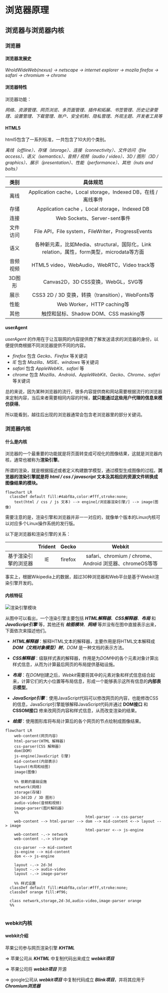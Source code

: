 # 浏览器原理

## 浏览器与浏览器内核

### 浏览器

#### 浏览器发展史

*WroldWideWeb(nexus) -> netscape -> internet explorer -> mozila firefox -> safari -> chromium -> chrome*

#### 浏览器特性

浏览器功能：

*网络、资源管理、网页浏览、多页面管理、插件和拓展、书签管理、历史记录管理、设置管理、下载管理、账户、安全机制、隐私管理、外观主题、开发者工具等*

#### HTML5

html5包含了一系列标准，一共包含了10大的个类别。

*离线（offline）、存储（storage）、连接（connectivity）、文件访问（file access）、语义（semantics）、音频 / 视频（audio / video）、3D / 图形（3D / graphics）、展示（presentation）、性能（performance）、其他（nuts and bolts）*

|   类别   |                           具体规范                           |
| :------: | :----------------------------------------------------------: |
|   离线   | Application cache，Local storage，Indexed DB，在线 / 离线事件 |
|   存储   |        Application cache ，Local storage，Indexed DB         |
|   连接   |                 Web Sockets、Server-sent事件                 |
| 文件访问 |      File API，File system，FileWriter，ProgressEvents       |
|   语义   | 各种新元素，比如Media、structural，国际化，Link relation，属性，form类型，microdata等方面 |
| 音频视频 |         HTML5 video，WebAudio，WebRTC，Video track等         |
|  3D图形  |              Canvas2D，3D CSS变换，WebGL，SVG等              |
|   展示   |      CSS3 2D / 3D 变换，转换（transition），WebFonts等       |
|   性能   |                  Web Worker，HTTP caching等                  |
|   其他   |            触控和鼠标、Shadow DOM、CSS masking等             |

#### userAgent

*userAgent* 的作用在于让互联网的内容提供商了解发送请求的浏览器的身份，以便提供商根据不同浏览器提供不同的内容。

* *firefox* 包含 *Gecko*、*Firefox* 等关键词
* *IE* 包含 *Mozilla*、*MSIE*、*windows* 等关键词
* *safari* 包含 *AppleWebKit*、*safari* 等
* *chrome* 包含 *Mozilla*、*Android*、*AppleWebKit*、*Gecko*、*Chrome*、*safari* 等关键词

总的来说，因为某种浏览器的流行，很多内容提供商和网站需要根据流行的浏览器来定制内容，当后来者需要相同内容的时候，**就只能通过这些用户代理的信息来模仿获得**。

所以能看到，越往后出现的浏览器通常会包含老浏览器里的部分关键词。

### 浏览器内核

#### 什么是内核

浏览器的一个最重要的功能就是将页面转变成可视化的图像结果，这就是浏览器内核，通常也被称为**渲染引擎**。

所谓的渲染，就是根据描述或者定义构建数学模型，通过模型生成图像的过程。**浏览器的渲染引擎就是将 *html / css / javascript* 文本及其相应的资源文件转换成图像结果的模块。**

```mermaid
flowchart LR
  classDef default fill:#4abf8a,color:#fff,stroke:none;
	text(html / css / js 文本) --> engine[/浏览器渲染引擎/] --> image(图像)
```

需要注意的是，渲染引擎和浏览器并非一一对应的，就像单个版本的Linux内核可以对应多个Linux操作系统的发行版。

以下是浏览器和渲染引擎的关系：

|                      | Trident |  Gecko  |                         Webkit                          |
| :------------------: | :-----: | :-----: | :-----------------------------------------------------: |
| 基于渲染引擎的浏览器 |   IE    | firefox | safari、chromium / chrome、Android 浏览器、chromeOS等等 |

事实上，根据Wikipedia上的数据，超过30种浏览器和Web平台是基于Webkit渲染引擎开发的。

#### 内核特征

![渲染引擎模块](https://tva1.sinaimg.cn/large/008i3skNgy1gquly6342vj30j807kq3a.jpg)

从图中可以看出，一个渲染引擎主要包括 ***HTML解释器***、***CSS解释器***、***布局*** 和 ***JavaScript引擎*** 等，其他还有 ***绘图模块***、***网络*** 等并没有在图中直接表示出来，下面依次来描述他们。

* ***HTML解释器***：解释HTML文本的解释器，主要作用是将HTML文本解释成 ***DOM（文档对象模型）树***，*DOM* 是一种文档的表示方法。
* ***CSS解释器***：级联样式表的解释器，作用是为*DOM*中的各个元素对象计算出样式信息，从而为计算最后网页的布局提供基础设施。
* ***布局***：在*DOM*创建之后，*Webkit*需要将其中的元素对象和样式信息结合起来，计算它们的大小位置等布局信息，形成一个能够表示这所有信息的**内部表示模型**。

* ***JavaScript引擎***：使用JavaScript代码可以修改网页的内容，也能修改CSS的信息，JavaScript引擎能够解释JavaScript代码并通过 **DOM接口** 和 **CSSOM接口** 修来改网页内容和样式信息，从而改变渲染的结果。
* ***绘图***：使用图形库将布局计算后的各个网页的节点绘制成图像结果。



```mermaid
flowchart LR
	web-content(网页内容)
	html-parser(HTML 解释器)
	css-parser(CSS 解释器)
	dom(DOM)
	js-engine(JavaScript 引擎)
	mid-content(内部表示)
	layout(布局和绘图)
	image(图像)
	
	%% 依赖的基础设施
	network(网络)
	storage(存储)
	2d-3d(2D / 3D 图形)
	audio-video(音频和视频)
	image-parser(图片解码器)
	%%
									html-parser --> css-parser
	web-content --> html-parser --> dom --> mid-content <--> layout --> image
									html-parser <--> js-engine
	web-content -.-> network
	web-content -.-> storage
	
	css-parser --> mid-content
	js-engine --> mid-content
	dom <--> js-engine
	
	layout -.-> 2d-3d
	layout -.-> audio-video
	layout -.-> image-parser
	
	%% 样式设置
  classDef default fill:#4abf8a,color:#fff,stroke:none;
  classDef orange fill:#f96;
  
  class network,storage,2d-3d,audio-video,image-parser orange
  %%
	
```

### webkit内核

#### webkit介绍

苹果公司参与网页渲染引擎 ***KHTML***

=> 苹果公司从 ***KHTML*** 中复制代码出来成立 ***webkit项目***

=> 苹果公司将 ***webkit项目*** 开源

=> google公司从 ***webkit项目*** 中复制代码成立 ***Blink项目***，并将其应用于 ***Chromium浏览器***

